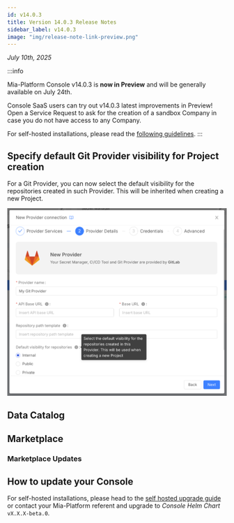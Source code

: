 ```yaml
---
id: v14.0.3
title: Version 14.0.3 Release Notes
sidebar_label: v14.0.3
image: "img/release-note-link-preview.png"
---
```


_July 10th, 2025_

:::info

Mia-Platform Console v14.0.3 is **now in Preview** and will be generally available on July 24th.

Console SaaS users can try out v14.0.3 latest improvements in Preview! Open a Service Request to ask for the creation of a sandbox Company in case you do not have access to any Company.

For self-hosted installations, please read the [following guidelines](#how-to-update-your-console).
:::

## Specify default Git Provider visibility for Project creation

For a Git Provider, you can now select the default visibility for the repositories created in such Provider. This will be inherited when creating a new Project.

<div style={{width: '400px', maxWidth: '100%', display: 'flex', alignItems: 'center', borderRadius: '4px', overflow: 'hidden'}}>

![Provider Default Visibility](img/provider-default-visibility.png)

</div>

## Data Catalog

### 

## Marketplace

### Marketplace Updates

####

## How to update your Console

For self-hosted installations, please head to the [self hosted upgrade guide](/infrastructure/self-hosted/installation-chart/100_how-to-upgrade.md) or contact your Mia-Platform referent and upgrade to _Console Helm Chart_ `vX.X.X-beta.0`.
